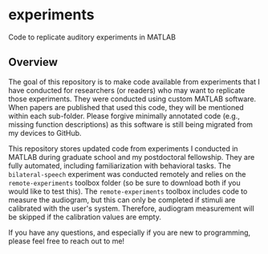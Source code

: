 # experiments
Code to replicate auditory experiments in MATLAB

## Overview

The goal of this repository is to make code available from experiments that 
I have conducted for researchers (or readers) who may want to replicate 
those experiments. They were conducted using custom MATLAB software. When 
papers are published that used this code, they will be mentioned within each 
sub-folder. Please forgive minimally annotated code (e.g., missing function 
descriptions) as this software is still being migrated from my devices to GitHub. 

This repository stores updated code from experiments I conducted in MATLAB 
during graduate school and my postdoctoral fellowship. They are fully automated,
including familiarization with behavioral tasks. The `bilateral-speech` 
experiment was conducted remotely and relies on the `remote-experiments` 
toolbox folder (so be sure to download both if you would like to test this). 
The `remote-experiments` toolbox includes code to measure the audiogram, but 
this can only be completed if stimuli are calibrated with the user's system.
Therefore, audiogram measurement will be skipped if the calibration values 
are empty. 

If you have any questions, and especially if you are new to programming, 
please feel free to reach out to me! 

